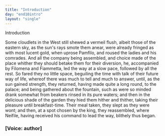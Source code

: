 ```yaml
---
title: "Introduction"
day: "end10intro"
layout: "single"
---
```

<html>
 <head>
 </head>
 <body>
  <div id="d10intro" type="introduction" who="author">
   <head>
    Introduction
   </head>
   <p>
    <milestone id="p10980002"/>
    <!--(sc)-->
    Some
    <!--(/sc)-->
    cloudlets in the West still shewed a vermeil flush, albeit
      those of the eastern sky, as the sun's rays smote them anear, were
 already fringed as with most lucent gold, when uprose Pamfilo, and
 roused the ladies and his comrades.
    <milestone id="p10980003"/>
    And all the company being
 assembled, and choice made of the place whither they should betake
 them for their diversion, he, accompanied by Filomena and Fiammetta,
 led the way at a slow pace, followed by all the rest. So fared they
 no little space, beguiling the time with talk of their future way of
 life, whereof there was much to tell and much to answer, until, as
 the sun gained strength, they returned, having made quite a long
 round, to the palace;
    <milestone id="p10980004"/>
    and being gathered about the fountain, such as
 were so minded drank somewhat from beakers rinsed in its pure
 waters; and then in the delicious shade of the garden they hied them
 hither and thither, taking their pleasure until breakfast-time. Their
 meal taken, they slept as they were wont; and then, at a spot chosen
 by the king, they reassembled, where Neifile, having received his
 command to lead the way, blithely thus began.
   </p>
   <p>
    <h3>
     [Voice: author]
    </h3>
   </p>
  </div>
 </body>
</html>